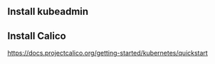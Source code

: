 ## Install kubeadmin

## Install Calico

<https://docs.projectcalico.org/getting-started/kubernetes/quickstart>
